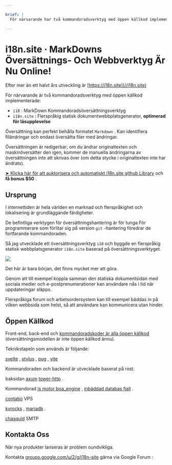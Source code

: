 ```yaml
---

brief: |
  För närvarande har två kommandoradsverktyg med öppen källkod implementerats: i18 (MarkDown kommandoradsöversättningsverktyg) och i18n.site (multi-language static document site generator)

---
```



# i18n.site · MarkDowns Översättnings- Och Webbverktyg Är Nu Online!

Efter mer än ett halvt års utveckling är [https://i18n.site](//i18n.site)

För närvarande är två kommandoradsverktyg med öppen källkod implementerade:

* `i18` : MarkDown Kommandoradsöversättningsverktyg
* `i18n.site` : Flerspråkig statisk dokumentwebbplatsgenerator, **optimerad för läsupplevelse**

Översättning kan perfekt behålla formatet `Markdown` . Kan identifiera filändringar och endast översätta filer med ändringar.

Översättningen är redigerbar; om du ändrar originaltexten och maskinöversätter den igen, kommer de manuella ändringarna av översättningen inte att skrivas över (om detta stycke i originaltexten inte har ändrats).

[➤ Klicka här för att auktorisera och automatiskt i18n.site github Library](https://github.com/login/oauth/authorize?client_id=Ov23liuGAmK0plc9FgB3&amp;scope=user:email,user:follow,public_repo) och **få bonus $50** .

## Ursprung

I internettiden är hela världen en marknad och flerspråkighet och lokalisering är grundläggande färdigheter.

De befintliga verktygen för översättningshantering är för tunga För programmerare som förlitar sig på version `git` -hantering föredrar de fortfarande kommandoraden.

Så jag utvecklade ett översättningsverktyg `i18` och byggde en flerspråkig statisk webbplatsgenerator `i18n.site` baserad på översättningsverktyget.

![](https://p.3ti.site/1723777556.avif)

Det här är bara början, det finns mycket mer att göra.

Genom att till exempel koppla samman den statiska dokumentsidan med sociala medier och e-postprenumerationer kan användare nås i tid när uppdateringar släpps.

Flerspråkiga forum och arbetsordersystem kan till exempel bäddas in på vilken webbsida som helst, så att användare kan kommunicera utan hinder.

## Öppen Källkod

Front-end, back-end och [kommandoradskoder är alla öppen källkod](https://i18n.site/i18n.site/c/src) (översättningsmodellen är inte öppen källkod ännu).

Teknikstapeln som används är följande:

[svelte](https://svelte.dev) , [stylus](https://stylus-lang.com) , [pug](https://github.com/pugjs/pug) , [vite](https://github.com/vitejs/vite)

Kommandoraden och backend är utvecklade baserat på rost.

baksidan [axum](https://github.com/tokio-rs/axum) [tower-http](https://github.com/tower-rs/tower-http/releases) .

Kommandorad [js motor boa_engine](https://docs.rs/boa_engine) , [inbäddad databas fjall](https://github.com/fjall-rs/fjall) .

[contabo](https://my.contabo.com) VPS

[kvrocks](https://kvrocks.apache.org) , [mariadb](https://mariadb.org) .

[chasquid](https://github.com/albertito/chasquid) SMTP

## Kontakta Oss

När nya produkter lanseras är problem oundvikliga.

Kontakta [groups.google.com/u/2/g/i18n-site](https://groups.google.com/u/2/g/i18n-site) gärna via Google Forum :
